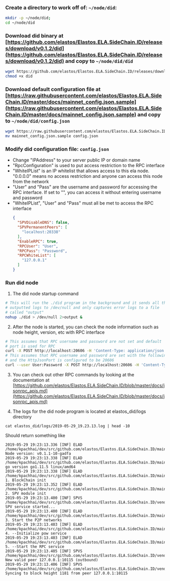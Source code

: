 ### Create a directory to work off of: `~/node/did`:
  ```bash
  mkdir -p ~/node/did;
  cd ~/node/did
  ```

### Download did binary at [https://github.com/elastos/Elastos.ELA.SideChain.ID/releases/download/v0.1.2/did](https://github.com/elastos/Elastos.ELA.SideChain.ID/releases/download/v0.1.2/did) and copy to `~/node/did/did`
  ```bash
  wget https://github.com/elastos/Elastos.ELA.SideChain.ID/releases/download/v0.1.2/did;
  chmod +x did
  ```

### Download default configuration file at [https://raw.githubusercontent.com/elastos/Elastos.ELA.SideChain.ID/master/docs/mainnet_config.json.sample](https://raw.githubusercontent.com/elastos/Elastos.ELA.SideChain.ID/master/docs/mainnet_config.json.sample) and copy to `~/node/did/config.json`
  ```bash
  wget https://raw.githubusercontent.com/elastos/Elastos.ELA.SideChain.ID/master/docs/mainnet_config.json.sample;
  mv mainnet_config.json.sample config.json
  ```

### Modify did configuration file: `config.json`
- Change "IPAddress" to your server public IP or domain name
- "RpcConfiguration" is used to put access restriction to the RPC interface
- "WhiteIPList" is an IP whitelist that allows access to this ela node. "0.0.0.0" means no access restriction and anyone can access this node from the network
- "User" and "Pass" are the username and password for accessing the RPC interface. If set to "", you can access it without entering username and password
- "WhiteIPList", "User" and "Pass" must all be met to access the RPC interface
  ```json
  {
    "SPVDisableDNS": false,
    "SPVPermanentPeers": [
      "localhost:20338"
    ],
    "EnableRPC": true,
    "RPCUser": "User",
    "RPCPass": "Password",
    "RPCWhiteList": [
      "127.0.0.1"
    ]
  }
  ```

### Run did node 
1. The did node startup command
  ```bash
  # This will run the ./did program in the background and it sends all the 
  # outputted logs to /dev/null and only captures error logs to a file
  # called "output"
  nohup ./did > /dev/null 2>output & 
  ```

2. After the node is started, you can check the node information such as node height, version, etc with RPC interface
  ```bash
  # This assumes that RPC username and password are not set and default
  # port is used for RPC
  curl -X POST http://localhost:20606 -H 'Content-Type: application/json' -d '{"method": "getnodestate"}' 
  # This assumes that RPC username and password are set with the following
  # and the HttpJsonPort is configured to be 20606
  curl --user User:Password -X POST http://localhost:20606 -H 'Content-Type: application/json' -d '{"method": "getnodestate"}'
  ```

3. You can check out other RPC commands by looking at the documentation at [https://github.com/elastos/Elastos.ELA.SideChain.ID/blob/master/docs/jsonrpc_apis.md](https://github.com/elastos/Elastos.ELA.SideChain.ID/blob/master/docs/jsonrpc_apis.md)

4. The logs for the did node program is located at elastos_did/logs directory

  ```
  cat elastos_did/logs/2019-05-29_19.23.13.log | head -10
  ```

  Should return something like 
  ```
  2019-05-29 19:23:13.336 [INF] ELAD /home/kpachhai/dev/src/github.com/elastos/Elastos.ELA.SideChain.ID/main.go:58: Node version: v0.1.1-10-gadfa
  2019-05-29 19:23:13.338 [INF] ELAD /home/kpachhai/dev/src/github.com/elastos/Elastos.ELA.SideChain.ID/main.go:59: go version go1.11.5 linux/amd64
  2019-05-29 19:23:13.338 [INF] ELAD /home/kpachhai/dev/src/github.com/elastos/Elastos.ELA.SideChain.ID/main.go:64: 1. BlockChain init
  2019-05-29 19:23:13.352 [INF] ELAD /home/kpachhai/dev/src/github.com/elastos/Elastos.ELA.SideChain.ID/main.go:73: 2. SPV module init
  2019-05-29 19:23:13.400 [INF] SPVS /home/kpachhai/dev/src/github.com/elastos/Elastos.ELA.SideChain.ID/vendor/github.com/elastos/Elastos.ELA.SPV/sdk/service.go:464: SPV service started...
  2019-05-29 19:23:13.400 [INF] ELAD /home/kpachhai/dev/src/github.com/elastos/Elastos.ELA.SideChain.ID/main.go:128: 3. Start the P2P networks
  2019-05-29 19:23:13.403 [INF] ELAD /home/kpachhai/dev/src/github.com/elastos/Elastos.ELA.SideChain.ID/main.go:143: 4. --Initialize pow service
  2019-05-29 19:23:13.403 [INF] ELAD /home/kpachhai/dev/src/github.com/elastos/Elastos.ELA.SideChain.ID/main.go:164: 5. --Start the RPC service
  2019-05-29 19:23:13.405 [INF] SPVS /home/kpachhai/dev/src/github.com/elastos/Elastos.ELA.SideChain.ID/vendor/github.com/elastos/Elastos.ELA.SPV/sync/manager.go:244: New valid peer 127.0.0.1:10115 (outbound)
  2019-05-29 19:23:13.406 [INF] SPVS /home/kpachhai/dev/src/github.com/elastos/Elastos.ELA.SideChain.ID/vendor/github.com/elastos/Elastos.ELA.SPV/sync/manager.go:197: Syncing to block height 1181 from peer 127.0.0.1:10115
  ```